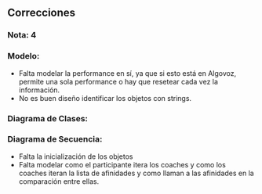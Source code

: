 ## Correcciones

### Nota: 4

### Modelo:

- Falta modelar la performance en sí, ya que si esto está en Algovoz, permite una sola performance o hay que resetear cada vez la información.
- No es buen diseño identificar los objetos con strings.

### Diagrama de Clases:

### Diagrama de Secuencia:

- Falta la inicialización de los objetos
- Falta modelar como el participante itera los coaches y como los coaches iteran la lista de afinidades y como llaman a las afinidades en la comparación entre ellas.
